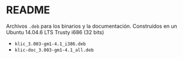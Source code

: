 # README

Archivos `.deb` para los binarios y la documentación.  Construídos en un Ubuntu 14.04.6 LTS Trusty i686 (32 bits)

* `klic_3.003-gm1-4.1_i386.deb`
* `klic-doc_3.003-gm1-4.1_all.deb`
